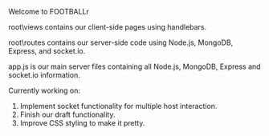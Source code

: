 Welcome to FOOTBALLr

root\views contains our client-side pages using handlebars.

root\routes contains our server-side code using Node.js, MongoDB, Express, and socket.io.

app.js is our main server files containing all Node.js, MongoDB, Express and socket.io information.

Currently working on:
  1. Implement socket functionality for multiple host interaction.
  2. Finish our draft functionality.
  3. Improve CSS styling to make it pretty.

